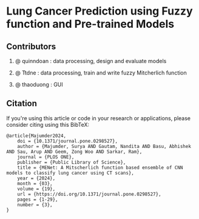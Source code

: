 # Lung Cancer Prediction using Fuzzy function and Pre-trained Models

## Contributors
1. @ quinndoan : data processing, design and evaluate models

2. @ Ttdne : data processing, train and write fuzzy Mitcherlich function

3. @ thaoduong : GUI
   


## Citation
If you're using this article or code in your research or applications, please consider citing using this BibTeX:

```
@article{Majumder2024,
    doi = {10.1371/journal.pone.0298527},
    author = {Majumder, Surya AND Gautam, Nandita AND Basu, Abhishek AND Sau, Arup AND Geem, Zong Woo AND Sarkar, Ram},
    journal = {PLOS ONE},
    publisher = {Public Library of Science},
    title = {MENet: A Mitscherlich function based ensemble of CNN models to classify lung cancer using CT scans},
    year = {2024},
    month = {03},
    volume = {19},
    url = {https://doi.org/10.1371/journal.pone.0298527},
    pages = {1-29},
    number = {3},
}
```
